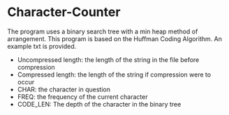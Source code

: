 # Character-Counter
The program uses a binary search tree with a min heap method of arrangement. This program is based on the Huffman Coding Algorithm. An example txt is provided.

- Uncompressed length: the length of the string in the file before compression
- Compressed length: the length of the string if compression were to occur
- CHAR: the character in question
- FREQ: the frequency of the current character
- CODE_LEN: The depth of the character in the binary tree
